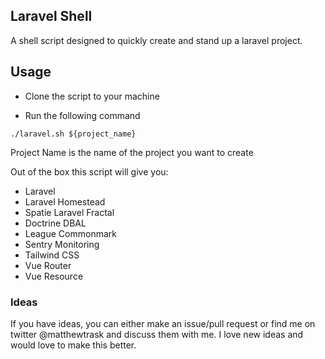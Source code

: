 ## Laravel Shell

A shell script designed to quickly create and stand up a laravel project. 

## Usage

* Clone the script to your machine

* Run the following command

```./laravel.sh ${project_name}```

Project Name is the name of the project you want to create

Out of the box this script will give you:

* Laravel
* Laravel Homestead 
* Spatie Laravel Fractal
* Doctrine DBAL
* League Commonmark
* Sentry Monitoring
* Tailwind CSS
* Vue Router
* Vue Resource

### Ideas

If you have ideas, you can either make an issue/pull request or find me on twitter @matthewtrask and discuss them with me. I love new ideas and would love to make this better. 
